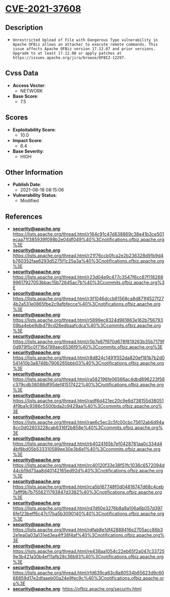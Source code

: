 
# [CVE-2021-37608](https://lists.apache.org/thread.html/r164c91c47d638869c38e41b3ce501ecaa71f385939f098b2e04df049%40%3Cnotifications.ofbiz.apache.org%3E)

## Description

- `Unrestricted Upload of File with Dangerous Type vulnerability in Apache OFBiz allows an attacker to execute remote commands. This issue affects Apache OFBiz version 17.12.07 and prior versions. Upgrade to at least 17.12.08 or apply patches at https://issues.apache.org/jira/browse/OFBIZ-12297.`

## Cvss Data

- **Access Vector**:
  - NETWORK
- **Base Score**:
  - 7.5

## Scores

- **Exploitability Score**:
  - 10.0
- **Impact Score**:
  - 6.4
- **Base Severity**:
  - HIGH

## Other Information

- **Publish Date**:
  - 2021-08-18 08:15:06
- **Vulnerability Status**:
  - Modified

## References

- **security@apache.org**: https://lists.apache.org/thread.html/r164c91c47d638869c38e41b3ce501ecaa71f385939f098b2e04df049%40%3Cnotifications.ofbiz.apache.org%3E
- **security@apache.org**: https://lists.apache.org/thread.html/r21f76ccb0fca2e2b236328d91b9d4b760352fae6293d5275f1c25a3a%40%3Cnotifications.ofbiz.apache.org%3E
- **security@apache.org**: https://lists.apache.org/thread.html/r23d04e9c477c3547f6cc87f11626899617927053bbac15b72645ac7b%40%3Ccommits.ofbiz.apache.org%3E
- **security@apache.org**: https://lists.apache.org/thread.html/r3f1046dccb61568ca8d871f4527f274b2a531e0865fbe2c9afbfecce%40%3Cnotifications.ofbiz.apache.org%3E
- **security@apache.org**: https://lists.apache.org/thread.html/r5899ec8324d961863e162b75679309ba4ebe9dbd79cd28edbaafcdca%40%3Ccommits.ofbiz.apache.org%3E
- **security@apache.org**: https://lists.apache.org/thread.html/r5b7e87f970d678f819263b35b7179f0d979f5c0f716d789aec6536f9%40%3Ccommits.ofbiz.apache.org%3E
- **security@apache.org**: https://lists.apache.org/thread.html/r8d824c1491f552da820ef181b7b2d0541410b3a8748b7906265bbb03%40%3Cnotifications.ofbiz.apache.org%3E
- **security@apache.org**: https://lists.apache.org/thread.html/ra582196fe06566ac4dbd896223f58c379cdb38088df95def41517422%40%3Cnotifications.ofbiz.apache.org%3E
- **security@apache.org**: https://lists.apache.org/thread.html/radf6d421ec20c9e6d738155d380514f9ba1c9386c5500bda2c9429aa%40%3Ccommits.ofbiz.apache.org%3E
- **security@apache.org**: https://lists.apache.org/thread.html/rae6c5ec2c5fc00cbc75612ab6d94a8cc0d02603228cab6316f2b858e%40%3Ccommits.ofbiz.apache.org%3E
- **security@apache.org**: https://lists.apache.org/thread.html/rb4024165b7ef0428761aa0c334d44bf8bd05b533310589ee30e3b6e1%40%3Ccommits.ofbiz.apache.org%3E
- **security@apache.org**: https://lists.apache.org/thread.html/rc40120f33e38f51fc1036c6572094d44cb19d73aa8d40142165ed92d%40%3Cnotifications.ofbiz.apache.org%3E
- **security@apache.org**: https://lists.apache.org/thread.html/rca5b167748f0d04816747d68c4ceb7afff9b7b7556211793847d3382%40%3Cnotifications.ofbiz.apache.org%3E
- **security@apache.org**: https://lists.apache.org/thread.html/rd7d60e3276b8a9a106a6b057d3976fe123beff6c47c17ba5b3090140%40%3Cnotifications.ofbiz.apache.org%3E
- **security@apache.org**: https://lists.apache.org/thread.html/rdfab8e1df42888416e2705acc86b32e1ea0a03a131ed3ea4ff38f4af%40%3Cnotifications.ofbiz.apache.org%3E
- **security@apache.org**: https://lists.apache.org/thread.html/re438aa1054c22eb65f2a047c337259e3b421a30b4ef11afb28c36b93%40%3Cnotifications.ofbiz.apache.org%3E
- **security@apache.org**: https://lists.apache.org/thread.html/rfd639ca63c8a80534b65623d9c6068859d17e2dfaaeb00a24e9fec9c%40%3Cnotifications.ofbiz.apache.org%3E
- **security@apache.org**: https://ofbiz.apache.org/security.html
